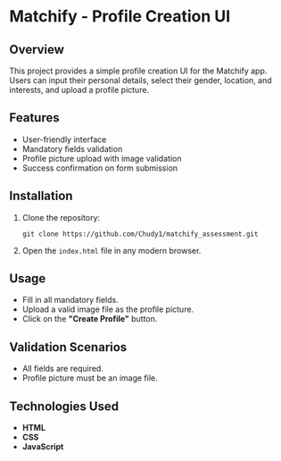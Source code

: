 # Matchify - Profile Creation UI

## Overview
This project provides a simple profile creation UI for the Matchify app.
Users can input their personal details, select their gender, location, and interests, and upload a profile picture.

## Features
- User-friendly interface
- Mandatory fields validation
- Profile picture upload with image validation
- Success confirmation on form submission

## Installation
1. Clone the repository:
   ```
   git clone https://github.com/Chudy1/matchify_assessment.git
   ```
2. Open the `index.html` file in any modern browser.

## Usage
- Fill in all mandatory fields.
- Upload a valid image file as the profile picture.
- Click on the **"Create Profile"** button.

## Validation Scenarios
- All fields are required.
- Profile picture must be an image file.

## Technologies Used
- **HTML**
- **CSS**
- **JavaScript**
